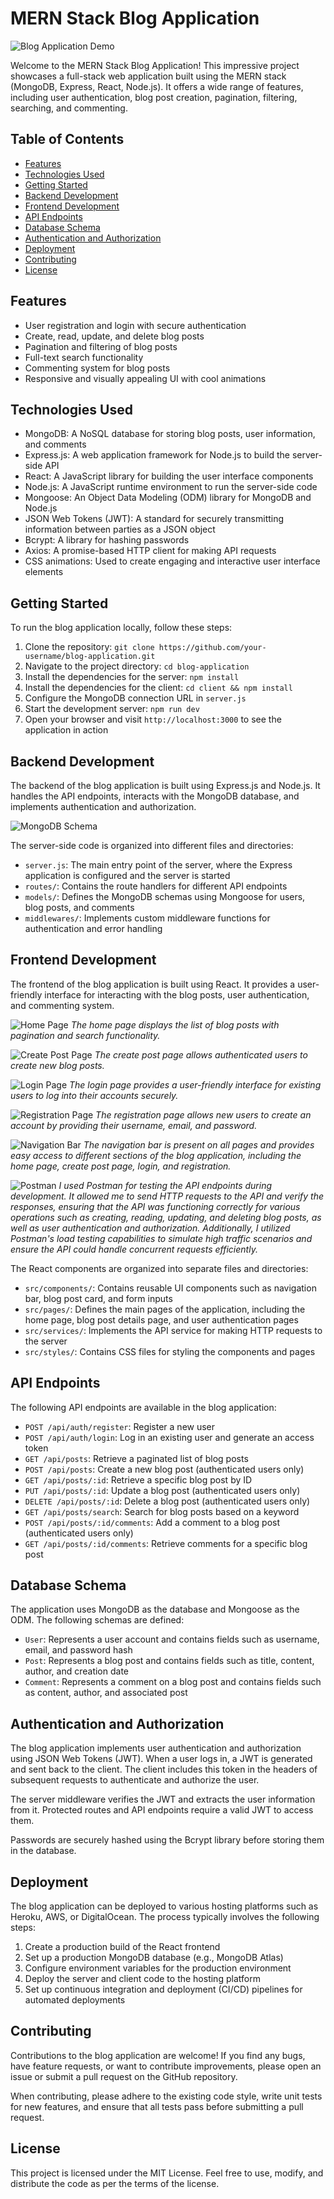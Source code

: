 # MERN Stack Blog Application

![Blog Application Demo](https://github.com/Rozcy/StackedBlog/blob/main/Images/HomeGifCropped.gif)

Welcome to the MERN Stack Blog Application! This impressive project showcases a full-stack web application built using the MERN stack (MongoDB, Express, React, Node.js). It offers a wide range of features, including user authentication, blog post creation, pagination, filtering, searching, and commenting.

## Table of Contents

- [Features](#features)
- [Technologies Used](#technologies-used)
- [Getting Started](#getting-started)
- [Backend Development](#backend-development)
- [Frontend Development](#frontend-development)
- [API Endpoints](#api-endpoints)
- [Database Schema](#database-schema)
- [Authentication and Authorization](#authentication-and-authorization)
- [Deployment](#deployment)
- [Contributing](#contributing)
- [License](#license)

## Features

- User registration and login with secure authentication
- Create, read, update, and delete blog posts
- Pagination and filtering of blog posts
- Full-text search functionality
- Commenting system for blog posts
- Responsive and visually appealing UI with cool animations

## Technologies Used

- MongoDB: A NoSQL database for storing blog posts, user information, and comments
- Express.js: A web application framework for Node.js to build the server-side API
- React: A JavaScript library for building the user interface components
- Node.js: A JavaScript runtime environment to run the server-side code
- Mongoose: An Object Data Modeling (ODM) library for MongoDB and Node.js
- JSON Web Tokens (JWT): A standard for securely transmitting information between parties as a JSON object
- Bcrypt: A library for hashing passwords
- Axios: A promise-based HTTP client for making API requests
- CSS animations: Used to create engaging and interactive user interface elements

## Getting Started

To run the blog application locally, follow these steps:

1. Clone the repository: `git clone https://github.com/your-username/blog-application.git`
2. Navigate to the project directory: `cd blog-application`
3. Install the dependencies for the server: `npm install`
4. Install the dependencies for the client: `cd client && npm install`
5. Configure the MongoDB connection URL in `server.js`
6. Start the development server: `npm run dev`
7. Open your browser and visit `http://localhost:3000` to see the application in action

## Backend Development

The backend of the blog application is built using Express.js and Node.js. It handles the API endpoints, interacts with the MongoDB database, and implements authentication and authorization.

![MongoDB Schema](https://github.com/Rozcy/StackedBlog/blob/main/Images/DB.png)

The server-side code is organized into different files and directories:

- `server.js`: The main entry point of the server, where the Express application is configured and the server is started
- `routes/`: Contains the route handlers for different API endpoints
- `models/`: Defines the MongoDB schemas using Mongoose for users, blog posts, and comments
- `middlewares/`: Implements custom middleware functions for authentication and error handling

## Frontend Development

The frontend of the blog application is built using React. It provides a user-friendly interface for interacting with the blog posts, user authentication, and commenting system.

![Home Page](https://github.com/Rozcy/StackedBlog/blob/main/Images/Home.png)
*The home page displays the list of blog posts with pagination and search functionality.*

![Create Post Page](https://github.com/Rozcy/StackedBlog/blob/main/Images/CreatePost.png)
*The create post page allows authenticated users to create new blog posts.*

![Login Page](https://github.com/Rozcy/StackedBlog/blob/main/Images/Login.png)
*The login page provides a user-friendly interface for existing users to log into their accounts securely.*

![Registration Page](https://github.com/Rozcy/StackedBlog/blob/main/Images/Register.png)
*The registration page allows new users to create an account by providing their username, email, and password.*

![Navigation Bar](https://github.com/Rozcy/StackedBlog/blob/main/Images/Navbar.png)
*The navigation bar is present on all pages and provides easy access to different sections of the blog application, including the home page, create post page, login, and registration.*

![Postman](https://github.com/Rozcy/StackedBlog/blob/main/Images/postman-api-Tests.png)
*I used Postman for testing the API endpoints during development. It allowed me to send HTTP requests to the API and verify the responses, ensuring that the API was functioning correctly for various operations such as creating, reading, updating, and deleting blog posts, as well as user authentication and authorization. Additionally, I utilized Postman's load testing capabilities to simulate high traffic scenarios and ensure the API could handle concurrent requests efficiently.*

The React components are organized into separate files and directories:

- `src/components/`: Contains reusable UI components such as navigation bar, blog post card, and form inputs
- `src/pages/`: Defines the main pages of the application, including the home page, blog post details page, and user authentication pages
- `src/services/`: Implements the API service for making HTTP requests to the server
- `src/styles/`: Contains CSS files for styling the components and pages

## API Endpoints

The following API endpoints are available in the blog application:

- `POST /api/auth/register`: Register a new user
- `POST /api/auth/login`: Log in an existing user and generate an access token
- `GET /api/posts`: Retrieve a paginated list of blog posts
- `POST /api/posts`: Create a new blog post (authenticated users only)
- `GET /api/posts/:id`: Retrieve a specific blog post by ID
- `PUT /api/posts/:id`: Update a blog post (authenticated users only)
- `DELETE /api/posts/:id`: Delete a blog post (authenticated users only)
- `GET /api/posts/search`: Search for blog posts based on a keyword
- `POST /api/posts/:id/comments`: Add a comment to a blog post (authenticated users only)
- `GET /api/posts/:id/comments`: Retrieve comments for a specific blog post

## Database Schema

The application uses MongoDB as the database and Mongoose as the ODM. The following schemas are defined:

- `User`: Represents a user account and contains fields such as username, email, and password hash
- `Post`: Represents a blog post and contains fields such as title, content, author, and creation date
- `Comment`: Represents a comment on a blog post and contains fields such as content, author, and associated post

## Authentication and Authorization

The blog application implements user authentication and authorization using JSON Web Tokens (JWT). When a user logs in, a JWT is generated and sent back to the client. The client includes this token in the headers of subsequent requests to authenticate and authorize the user.

The server middleware verifies the JWT and extracts the user information from it. Protected routes and API endpoints require a valid JWT to access them.

Passwords are securely hashed using the Bcrypt library before storing them in the database.

## Deployment

The blog application can be deployed to various hosting platforms such as Heroku, AWS, or DigitalOcean. The process typically involves the following steps:

1. Create a production build of the React frontend
2. Set up a production MongoDB database (e.g., MongoDB Atlas)
3. Configure environment variables for the production environment
4. Deploy the server and client code to the hosting platform
5. Set up continuous integration and deployment (CI/CD) pipelines for automated deployments

## Contributing

Contributions to the blog application are welcome! If you find any bugs, have feature requests, or want to contribute improvements, please open an issue or submit a pull request on the GitHub repository.

When contributing, please adhere to the existing code style, write unit tests for new features, and ensure that all tests pass before submitting a pull request.

## License

This project is licensed under the MIT License. Feel free to use, modify, and distribute the code as per the terms of the license.
